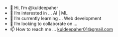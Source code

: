 - 👋 Hi, I’m @kuldeepaher
- 👀 I’m interested in ... AI | ML
- 🌱 I’m currently learning ... Web development
- 💞️ I’m looking to collaborate on ... 
- 📫 How to reach me ... kuldeepaher01@gmail.com

<!---
kuldeepaher01/kuldeepaher01 is a ✨ special ✨ repository because its `README.md` (this file) appears on your GitHub profile.
You can click the Preview link to take a look at your changes.
--->
